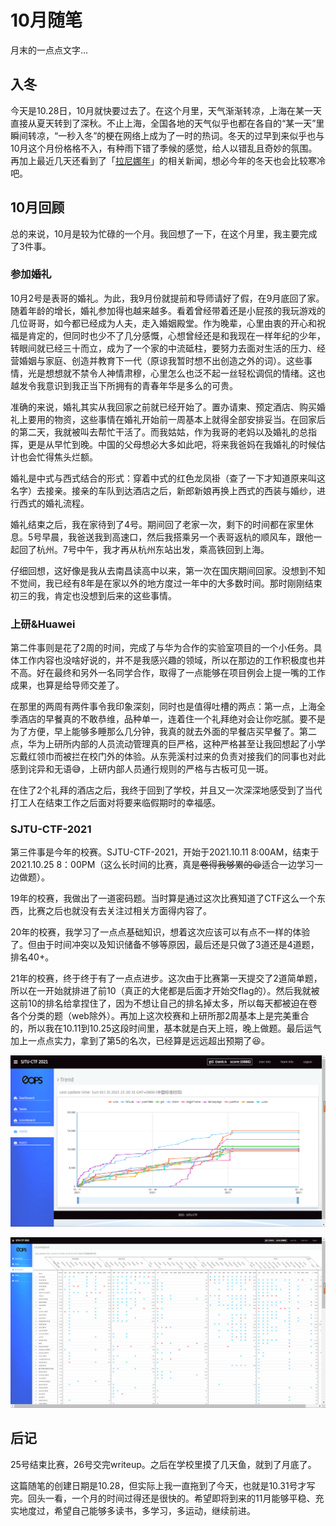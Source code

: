 # 10月随笔


月末的一点点文字...

<!--more-->

## 入冬

今天是10.28日，10月就快要过去了。在这个月里，天气渐渐转凉，上海在某一天直接从夏天转到了深秋。不止上海，全国各地的天气似乎也都在各自的“某一天”里瞬间转凉，“一秒入冬”的梗在网络上成为了一时的热词。冬天的过早到来似乎也与10月这个月份格格不入，有种雨下错了季候的感觉，给人以错乱且奇妙的氛围。再加上最近几天还看到了「[拉尼娜年](https://zh.wikipedia.org/wiki/%E6%8B%89%E5%B0%BC%E5%A8%9C%E7%8E%B0%E8%B1%A1)」的相关新闻，想必今年的冬天也会比较寒冷吧。

## 10月回顾

总的来说，10月是较为忙碌的一个月。我回想了一下，在这个月里，我主要完成了3件事。

### 参加婚礼

10月2号是表哥的婚礼。为此，我9月份就提前和导师请好了假，在9月底回了家。随着年龄的增长，婚礼参加得也越来越多。看着曾经带着还是小屁孩的我玩游戏的几位哥哥，如今都已经成为人夫，走入婚姻殿堂。作为晚辈，心里由衷的开心和祝福是肯定的，但同时也少不了几分感慨，心想曾经还是和我现在一样年纪的少年，转眼间就已经三十而立，成为了一个家的中流砥柱，要努力去面对生活的压力、经营婚姻与家庭、创造并教育下一代（原谅我暂时想不出创造之外的词）。这些事情，光是想想就不禁令人神情肃穆，心里怎么也泛不起一丝轻松调侃的情绪。这也越发令我意识到我正当下所拥有的青春年华是多么的可贵。

准确的来说，婚礼其实从我回家之前就已经开始了。置办请柬、预定酒店、购买婚礼上要用的物资，这些事情在婚礼开始前一周基本上就得全部安排妥当。在回家后的第二天，我就被叫去帮忙干活了。而我姑姑，作为我哥的老妈以及婚礼的总指挥，更是从早忙到晚。中国的父母想必大多如此吧，将来我爸妈在我婚礼的时候估计也会忙得焦头烂额。

婚礼是中式与西式结合的形式：穿着中式的红色龙凤褂（查了一下才知道原来叫这名字）去接亲。接亲的车队到达酒店之后，新郎新娘再换上西式的西装与婚纱，进行西式的婚礼流程。

婚礼结束之后，我在家待到了4号。期间回了老家一次，剩下的时间都在家里休息。5号早晨，我爸送我到高速口，然后我搭乘另一个表哥返杭的顺风车，跟他一起回了杭州。7号中午，我才再从杭州东站出发，乘高铁回到上海。

仔细回想，这好像是我从去南昌读高中以来，第一次在国庆期间回家。没想到不知不觉间，我已经有8年是在家以外的地方度过一年中的大多数时间。那时刚刚结束初三的我，肯定也没想到后来的这些事情。

### 上研&Huawei

第二件事则是花了2周的时间，完成了与华为合作的实验室项目的一个小任务。具体工作内容也没啥好说的，并不是我感兴趣的领域，所以在那边的工作积极度也并不高。好在最终和另外一名同学合作，取得了一点能够在项目例会上提一嘴的工作成果，也算是给导师交差了。

在那里的两周有两件事令我印象深刻，同时也是值得吐槽的两点：第一点，上海全季酒店的早餐真的不敢恭维，品种单一，连着住一个礼拜绝对会让你吃腻。要不是为了方便，早上能够多睡那么几分钟，我真的就去外面的早餐店买早餐了。第二点，华为上研所内部的人员流动管理真的巨严格，这种严格甚至让我回想起了小学忘戴红领巾而被拦在校门外的体验。从东莞溪村过来的负责对接我们的同事也对此感到诧异和无语😅，上研内部人员通行规则的严格与古板可见一斑。

在住了2个礼拜的酒店之后，我终于回到了学校，并且又一次深深地感受到了当代打工人在结束工作之后面对将要来临假期时的幸福感。

### SJTU-CTF-2021

第三件事是今年的校赛。SJTU-CTF-2021，开始于2021.10.11 8:00AM，结束于2021.10.25 8：00PM（这么长时间的比赛，真是~~卷得我够累的:tired_face:~~适合一边学习一边做题）。

19年的校赛，我做出了一道密码题。当时算是通过这次比赛知道了CTF这么一个东西，比赛之后也就没有去关注过相关方面得内容了。

20年的校赛，我学习了一点点基础知识，想着这次应该可以有点不一样的体验了。但由于时间冲突以及知识储备不够等原因，最后还是只做了3道还是4道题，排名40+。

21年的校赛，终于终于有了一点点进步。这次由于比赛第一天提交了2道简单题，所以在一开始就排进了前10（真正的大佬都是后面才开始交flag的）。然后我就被这前10的排名给拿捏住了，因为不想让自己的排名掉太多，所以每天都被迫在卷各个分类的题（web除外）。再加上这次校赛和上研所那2周基本上是完美重合的，所以我在10.11到10.25这段时间里，基本就是白天上班，晚上做题。最后运气加上一点点实力，拿到了第5的名次，已经算是远远超出预期了:laughing:。

![image-20211031222357878](image-20211031222357878.png "Trend")

![image-20211031222109931](image-20211031222109931.png "完整的scoreboard")

## 后记

25号结束比赛，26号交完writeup。之后在学校里摸了几天鱼，就到了月底了。

这篇随笔的创建日期是10.28，但实际上我一直拖到了今天，也就是10.31号才写完。回头一看，一个月的时间过得还是很快的。希望即将到来的11月能够平稳、充实地度过，希望自己能够多读书，多学习，多运动，继续前进。


